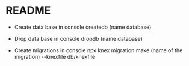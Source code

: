 # README

* Create data base in console 
    createdb (name database)

* Drop data base in console 
    dropdb (name database)

* Create migrations in console
    npx knex migration:make (name of the migration) --knexfile db/knexfile